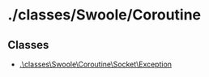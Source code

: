 # ./classes/Swoole/Coroutine

## Classes
* [.\classes\Swoole\Coroutine\Socket\Exception](Exception.md)


